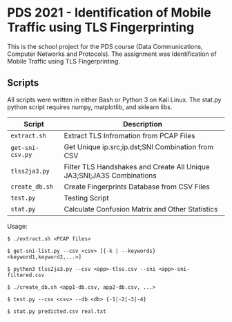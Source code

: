 # PDS 2021 - Identification of Mobile Traffic using TLS Fingerprinting
This is the school project for the PDS course (Data Communications, Computer Networks and Protocols).
The assignment was Identification of Mobile Traffic using TLS Fingerprinting.

## Scripts

All scripts were written in either Bash or Python 3 on Kali Linux.
The stat.py python script requires numpy, matplotlib, and sklearn libs.

| Script            | Description
|-------------------|-----------------------
| `extract.sh`      | Extract TLS Infromation from PCAP Files
| `get-sni-csv.py`  | Get Unique ip.src;ip.dst;SNI Combination from CSV
| `tlss2ja3.py`     | Filter TLS Handshakes and Create All Unique JA3;SNI;JA3S Combinations
| `create_db.sh`    | Create Fingerprints Database from CSV Files
| `test.py`         | Testing Script
| `stat.py`         | Calculate Confusion Matrix and Other Statistics

Usage:

```console
$ ./extract.sh <PCAP files>
```

```console
$ get-sni-list.py --csv <csv> [{-k | --keywords} <keyword1,keyword2,...>]
```

```console
$ python3 tlss2ja3.py --csv <app>-tlss.csv --sni <app>-sni-filtered.csv
```

```console
$ ./create_db.sh <app1-db.csv, app2-db.csv, ...>
```

```console
$ test.py --csv <csv> --db <db> {-1|-2|-3|-4}
```

```console
$ stat.py predicted.csv real.txt
```